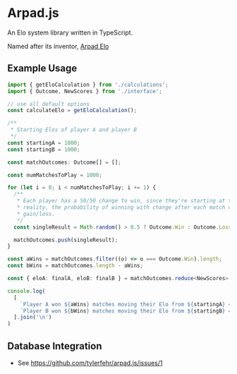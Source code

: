 # Arpad.js

An Elo system library written in TypeScript.

Named after its inventor, [Arpad Elo](https://en.wikipedia.org/wiki/Arpad_Elo)

## Example Usage

```typescript
import { getEloCalculation } from './calculations';
import { Outcome, NewScores } from './interface';

// use all default options
const calculateElo = getEloCalculation();

/**
 * Starting Elos of player A and player B
 */
const startingA = 1000;
const startingB = 1000;

const matchOutcomes: Outcome[] = [];

const numMatchesToPlay = 1000;

for (let i = 0; i < numMatchesToPlay; i += 1) {
  /**
   * Each player has a 50/50 change to win, since they're starting at the same elo. In
   * reality, the probability of winning with change after each match corresponding to the Elo
   * gain/loss.
   */
  const singleResult = Math.random() > 0.5 ? Outcome.Win : Outcome.Loss

  matchOutcomes.push(singleResult);
}

const aWins = matchOutcomes.filter((o) => o === Outcome.Win).length;
const bWins = matchOutcomes.length - aWins;

const { eloA: finalA, eloB: finalB } = matchOutcomes.reduce<NewScores>((acc, curr) => calculateElo(acc.eloA, acc.eloB, curr), { eloA: startingA, eloB: startingB });

console.log(
  [
    `Player A won ${aWins} matches moving their Elo from ${startingA} => ${finalA}`,
    `Player B won ${bWins} matches moving their Elo from ${startingB} => ${finalB}`,
  ].join('\n')
)
```

## Database Integration

- See <https://github.com/tylerfehr/arpad.js/issues/1>
